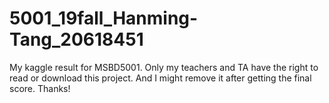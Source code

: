 # 5001_19fall_Hanming-Tang_20618451
My kaggle result for MSBD5001. Only my teachers and TA have the right to read or download this project. And I might remove it after getting the final score. Thanks!
